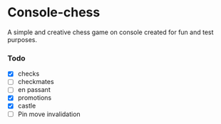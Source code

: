# Console-chess
A simple and creative chess game on console created for fun and test purposes.

### Todo
- [x] checks
- [ ] checkmates
- [ ] en passant 
- [x] promotions
- [x] castle
- [ ] Pin move invalidation 